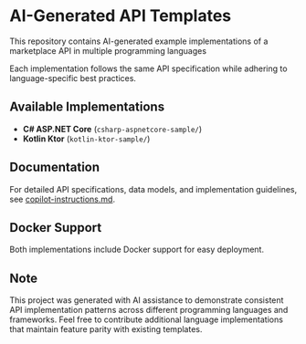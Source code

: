 # AI-Generated API Templates

This repository contains AI-generated example implementations of a marketplace API in multiple programming languages

Each implementation follows the same API specification while adhering to language-specific best practices.

## Available Implementations

- **C# ASP.NET Core** (`csharp-aspnetcore-sample/`) 
- **Kotlin Ktor** (`kotlin-ktor-sample/`)

## Documentation

For detailed API specifications, data models, and implementation guidelines, see [copilot-instructions.md](.github/copilot-instructions.md).

## Docker Support

Both implementations include Docker support for easy deployment.

## Note

This project was generated with AI assistance to demonstrate consistent API implementation patterns across different programming languages and frameworks. Feel free to contribute additional language implementations that maintain feature parity with existing templates.

